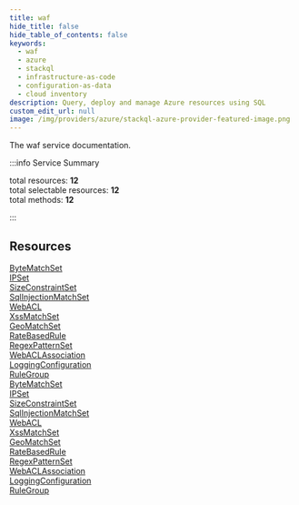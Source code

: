 ```yaml
---
title: waf
hide_title: false
hide_table_of_contents: false
keywords:
  - waf
  - azure
  - stackql
  - infrastructure-as-code
  - configuration-as-data
  - cloud inventory
description: Query, deploy and manage Azure resources using SQL
custom_edit_url: null
image: /img/providers/azure/stackql-azure-provider-featured-image.png
---
```


The waf service documentation.

:::info Service Summary

<div class="row">
<div class="providerDocColumn">
<span>total resources:&nbsp;<b>12</b></span><br />
<span>total selectable resources:&nbsp;<b>12</b></span><br />
<span>total methods:&nbsp;<b>12</b></span><br />
</div>
</div>

:::

## Resources
<div class="row">
<div class="providerDocColumn">
<a href="/providers/azure/waf/ByteMatchSet/">ByteMatchSet</a><br />
<a href="/providers/azure/waf/IPSet/">IPSet</a><br />
<a href="/providers/azure/waf/SizeConstraintSet/">SizeConstraintSet</a><br />
<a href="/providers/azure/waf/SqlInjectionMatchSet/">SqlInjectionMatchSet</a><br />
<a href="/providers/azure/waf/WebACL/">WebACL</a><br />
<a href="/providers/azure/waf/XssMatchSet/">XssMatchSet</a><br />
<a href="/providers/azure/waf/GeoMatchSet/">GeoMatchSet</a><br />
<a href="/providers/azure/waf/RateBasedRule/">RateBasedRule</a><br />
<a href="/providers/azure/waf/RegexPatternSet/">RegexPatternSet</a><br />
<a href="/providers/azure/waf/WebACLAssociation/">WebACLAssociation</a><br />
<a href="/providers/azure/waf/LoggingConfiguration/">LoggingConfiguration</a><br />
<a href="/providers/azure/waf/RuleGroup/">RuleGroup</a>
</div>
<div class="providerDocColumn">
<a href="/providers/azure/waf/ByteMatchSet/">ByteMatchSet</a><br />
<a href="/providers/azure/waf/IPSet/">IPSet</a><br />
<a href="/providers/azure/waf/SizeConstraintSet/">SizeConstraintSet</a><br />
<a href="/providers/azure/waf/SqlInjectionMatchSet/">SqlInjectionMatchSet</a><br />
<a href="/providers/azure/waf/WebACL/">WebACL</a><br />
<a href="/providers/azure/waf/XssMatchSet/">XssMatchSet</a><br />
<a href="/providers/azure/waf/GeoMatchSet/">GeoMatchSet</a><br />
<a href="/providers/azure/waf/RateBasedRule/">RateBasedRule</a><br />
<a href="/providers/azure/waf/RegexPatternSet/">RegexPatternSet</a><br />
<a href="/providers/azure/waf/WebACLAssociation/">WebACLAssociation</a><br />
<a href="/providers/azure/waf/LoggingConfiguration/">LoggingConfiguration</a><br />
<a href="/providers/azure/waf/RuleGroup/">RuleGroup</a>
</div>
</div>